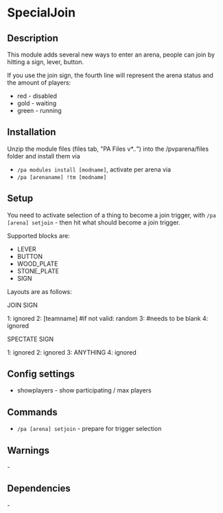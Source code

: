 # SpecialJoin

## Description

This module adds several new ways to enter an arena, people can join by hitting a sign, lever, button.

If you use the join sign, the fourth line will represent the arena status and the amount of players:

- red \- disabled
- gold \- waiting
- green \- running 


## Installation

Unzip the module files (files tab, "PA Files v*.*.*") into the /pvparena/files folder and install them via

- `/pa modules install [modname]`, activate per arena via
- `/pa [arenaname] !tm [modname]`

## Setup

You need to activate selection of a thing to become a join trigger, with `/pa [arena] setjoin` \- then hit what should become a join trigger. 

Supported blocks are:

- LEVER
- BUTTON
- WOOD_PLATE
- STONE_PLATE
- SIGN 

Layouts are as follows:

JOIN SIGN

1: ignored
2: [teamname] \#if not valid: random
3: \#needs to be blank
4: ignored

SPECTATE SIGN

1: ignored
2: ignored
3: ANYTHING
4: ignored


## Config settings

- showplayers \- show participating / max players 

## Commands


- `/pa [arena] setjoin` \- prepare for trigger selection 

## Warnings

\-

## Dependencies

\-
